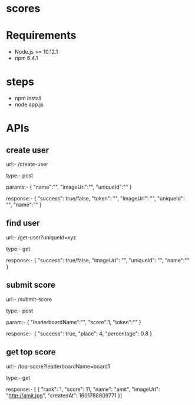 # scores
# Requirements

  - Node.js >= 10.12.1
  - npm 6.4.1
# steps
- npm install
- node app.js


# APIs
## create user
url:- /create-user

type:- post

params:- {
    "name":"",
    "imageUrl":"",
    "uniqueId":""
}

response:- {
    "success": true/false,
    "token": "",
    "imageUrl": "",
    "uniqueId": "",
    "name":""
}

## find user
url:- /get-user?uniqueId=xyz

type:- get

response:- {
    "success": true/false,
    "imageUrl": "",
    "uniqueId": "",
    "name":""
}

## submit score

url:- /submit-score

type:- post

param:- {
    "leaderboardName":"",
    "score":1,
    "token":""
}  


response:- {
    "success": true,
    "place": 4,
    "percentage": 0.8
}

## get top score

url:- /top-score?leaderboardName=board1

type:- get

response:- [
    {
        "rank": 1,
        "score": 11,
        "name": "amit",
        "imageUrl": "http://amit.jpg",
        "createdAt": 1601788809771
    }]



